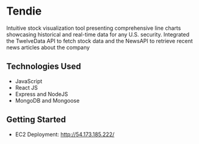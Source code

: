 # Tendie

Intuitive stock visualization tool presenting comprehensive line charts showcasing historical and real-time data for any U.S. security. Integrated the TwelveData API to fetch stock data and the 
NewsAPI to retrieve recent news articles about the company

## Technologies Used

* JavaScript
* React JS
* Express and NodeJS
* MongoDB and Mongoose

## Getting Started
* EC2 Deployment: http://54.173.185.222/
